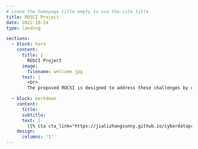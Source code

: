 ```yaml
---
# Leave the homepage title empty to use the site title
title: ROSCI Project
date: 2022-10-24
type: landing

sections:
  - block: hero
    content:
      title: |
        ROSCI Project
      image:
        filename: welcome.jpg
      text: |
        <br>
        The proposed ROCSI is designed to address these challenges by comprehensively capturing threat data from multiple threat sources and integrating it into the cyber security investment decision processes. The ROCSI aims to deliver threat-informed, user-tailored and up-to-date decision support which is continuously updated as new threat data becomes available. The ROCSI will output the ROI analysis on threat mitigations in response to the business processes ranked by decision makers.

  - block: markdown
    content:
      title:
      subtitle:
      text: |
        {{% cta cta_link="https://jializhangsunny.github.io/cyberdataproject1/" cta_text="See the web →" %}}
    design:
      columns: '1'
---
```

